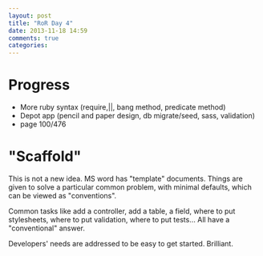 ```yaml
---
layout: post
title: "RoR Day 4"
date: 2013-11-18 14:59
comments: true
categories: 
---
```


Progress
=
- More ruby syntax (require,||, bang method, predicate method)
- Depot app (pencil and paper design, db migrate/seed, sass, validation)
- page 100/476

"Scaffold"
=
This is not a new idea. MS word has "template" documents.
Things are given to solve a particular common problem, with minimal defaults, which
can be viewed as "conventions".

Common tasks like add a controller, add a table, a field, where to put stylesheets,
where to put validation, where to put tests... All have a "conventional" answer.

Developers' needs are addressed to be easy to get started. Brilliant.
